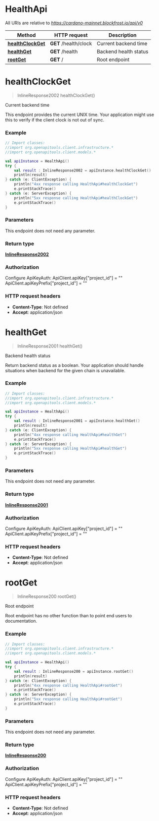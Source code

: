 # HealthApi

All URIs are relative to *https://cardano-mainnet.blockfrost.io/api/v0*

Method | HTTP request | Description
------------- | ------------- | -------------
[**healthClockGet**](HealthApi.md#healthClockGet) | **GET** /health/clock | Current backend time
[**healthGet**](HealthApi.md#healthGet) | **GET** /health | Backend health status
[**rootGet**](HealthApi.md#rootGet) | **GET** / | Root endpoint


<a name="healthClockGet"></a>
# **healthClockGet**
> InlineResponse2002 healthClockGet()

Current backend time

This endpoint provides the current UNIX time. Your application might use this to verify if the client clock is not out of sync. 

### Example
```kotlin
// Import classes:
//import org.openapitools.client.infrastructure.*
//import org.openapitools.client.models.*

val apiInstance = HealthApi()
try {
    val result : InlineResponse2002 = apiInstance.healthClockGet()
    println(result)
} catch (e: ClientException) {
    println("4xx response calling HealthApi#healthClockGet")
    e.printStackTrace()
} catch (e: ServerException) {
    println("5xx response calling HealthApi#healthClockGet")
    e.printStackTrace()
}
```

### Parameters
This endpoint does not need any parameter.

### Return type

[**InlineResponse2002**](InlineResponse2002.md)

### Authorization


Configure ApiKeyAuth:
    ApiClient.apiKey["project_id"] = ""
    ApiClient.apiKeyPrefix["project_id"] = ""

### HTTP request headers

 - **Content-Type**: Not defined
 - **Accept**: application/json

<a name="healthGet"></a>
# **healthGet**
> InlineResponse2001 healthGet()

Backend health status

Return backend status as a boolean. Your application     should handle situations when backend for the given chain is unavailable. 

### Example
```kotlin
// Import classes:
//import org.openapitools.client.infrastructure.*
//import org.openapitools.client.models.*

val apiInstance = HealthApi()
try {
    val result : InlineResponse2001 = apiInstance.healthGet()
    println(result)
} catch (e: ClientException) {
    println("4xx response calling HealthApi#healthGet")
    e.printStackTrace()
} catch (e: ServerException) {
    println("5xx response calling HealthApi#healthGet")
    e.printStackTrace()
}
```

### Parameters
This endpoint does not need any parameter.

### Return type

[**InlineResponse2001**](InlineResponse2001.md)

### Authorization


Configure ApiKeyAuth:
    ApiClient.apiKey["project_id"] = ""
    ApiClient.apiKeyPrefix["project_id"] = ""

### HTTP request headers

 - **Content-Type**: Not defined
 - **Accept**: application/json

<a name="rootGet"></a>
# **rootGet**
> InlineResponse200 rootGet()

Root endpoint

Root endpoint has no other function than to point end users to documentation. 

### Example
```kotlin
// Import classes:
//import org.openapitools.client.infrastructure.*
//import org.openapitools.client.models.*

val apiInstance = HealthApi()
try {
    val result : InlineResponse200 = apiInstance.rootGet()
    println(result)
} catch (e: ClientException) {
    println("4xx response calling HealthApi#rootGet")
    e.printStackTrace()
} catch (e: ServerException) {
    println("5xx response calling HealthApi#rootGet")
    e.printStackTrace()
}
```

### Parameters
This endpoint does not need any parameter.

### Return type

[**InlineResponse200**](InlineResponse200.md)

### Authorization


Configure ApiKeyAuth:
    ApiClient.apiKey["project_id"] = ""
    ApiClient.apiKeyPrefix["project_id"] = ""

### HTTP request headers

 - **Content-Type**: Not defined
 - **Accept**: application/json

